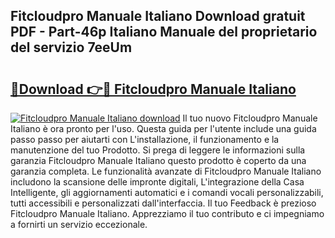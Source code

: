 ## Fitcloudpro Manuale Italiano Download gratuit PDF - Part-46p Italiano Manuale del proprietario del servizio 7eeUm

# <h2><a href="http://dfeth3i.blite.top/?on=Fitcloudpro+Manuale+Italiano">🔗Download 👉🔴 Fitcloudpro Manuale Italiano</a></h2>

[![Fitcloudpro Manuale Italiano download](https://i.imgur.com/lujVjoI.png)](http://dfeth3i.blite.top/?on=Fitcloudpro+Manuale+Italiano)
Il tuo nuovo Fitcloudpro Manuale Italiano è ora pronto per l'uso. Questa guida per l'utente include una guida passo passo per aiutarti con L'installazione, il funzionamento e la manutenzione del tuo Prodotto. Si prega di leggere le informazioni sulla garanzia Fitcloudpro Manuale Italiano questo prodotto è coperto da una garanzia completa. Le funzionalità avanzate di Fitcloudpro Manuale Italiano includono la scansione delle impronte digitali, L'integrazione della Casa Intelligente, gli aggiornamenti automatici e i comandi vocali personalizzabili, tutti accessibili e personalizzati dall'interfaccia. Il tuo Feedback è prezioso Fitcloudpro Manuale Italiano. Apprezziamo il tuo contributo e ci impegniamo a fornirti un servizio eccezionale.
